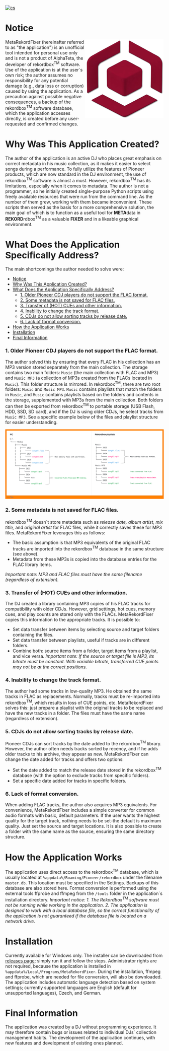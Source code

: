 [![cs](https://img.shields.io/badge/cs-C2143D?style=plastic&label=lang&logoColor=%23ffffff&labelColor=%23C2143D&color=%2311457E)](README.cs.md)

# Notice
<img alt="Files & playlist structure" src="media/MetaRekordFixer_logo_transparent.png" align="right" width="250">
MetaRekordFixer (hereinafter referred to as "the application") is an unofficial tool intended for personal use only and is not a product of AlphaTeta, the developer of rekordbox<sup>TM</sup> software. Use of the application is at the user`s own risk; the author assumes no responsibility for any potential damage (e.g., data loss or corruption) caused by using the application. As a precaution against possible negative consequences, a backup of the rekordbox<sup>TM</sup> software database, which the application accesses directly, is created before any user-requested and confirmed changes.

# Why Was This Application Created?

The author of the application is an active DJ who places great emphasis on correct metadata in his music collection, as it makes it easier to select songs during a performance. To fully utilize the features of Pioneer products, which are now standard in the DJ environment, the use of rekordbox<sup>TM</sup> software is almost a must. However, rekordbox<sup>TM</sup> has its limitations, especially when it comes to metadata. The author is not a programmer, so he initially created single-purpose Python scripts using freely available resources that were run from the command line. As the number of them grew, working with them became inconvenient. These scripts then served as the basis for a more comprehensive solution, the main goal of which is to function as a useful tool for **META**data in **REKORD**rdbox<sup>TM</sup> as a valuable **FIXER** and in a likeable graphical environment.

# What Does the Application Specifically Address?

The main shortcomings the author needed to solve were:

- [Notice](#notice)
- [Why Was This Application Created?](#why-was-this-application-created)
- [What Does the Application Specifically Address?](#what-does-the-application-specifically-address)
    - [1. Older Pioneer CDJ players do not support the FLAC format.](#1-older-pioneer-cdj-players-do-not-support-the-flac-format)
    - [2. Some metadata is not saved for FLAC files.](#2-some-metadata-is-not-saved-for-flac-files)
    - [3. Transfer of (HOT) CUEs and other information.](#3-transfer-of-hot-cues-and-other-information)
    - [4. Inability to change the track format.](#4-inability-to-change-the-track-format)
    - [5. CDJs do not allow sorting tracks by release date.](#5-cdjs-do-not-allow-sorting-tracks-by-release-date)
    - [6. Lack of format conversion.](#6-lack-of-format-conversion)
- [How the Application Works](#how-the-application-works)
- [Installation](#installation)
- [Final Information](#final-information)

### 1. Older Pioneer CDJ players do not support the FLAC format. ###

The author solved this by ensuring that every FLAC in his collection has an MP3 version stored separately from the main collection. The storage contains two main folders: `Music` (the main collection with FLAC and MP3) and `Music MP3` (a collection of MP3s created from the FLACs located in `Music`). This folder structure is mirrored. In rekordbox<sup>TM</sup>, there are two root folders: `Music` and `Music MP3`. `Music` contains playlists that match the folders in `Music`, and `Music` contains playlists based on the folders and contents in the storage, supplemented with MP3s from the main collection. Both folders can then be exported from rekordbox<sup>TM</sup> to portable storage (USB Flash, HDD, SSD, SD card), and if the DJ is using older CDJs, he select tracks from `Music MP3`. See a specific example below of the files and playlist structure for easier understanding.


<img alt="Files & playlist structure" src="media/files_and_playlists_structure.png">

### 2. Some metadata is not saved for FLAC files. ###

rekordbox<sup>TM</sup> doesn`t store metadata such as *release date, album artist, mix title,* and *original artist* for FLAC files, while it correctly saves these for MP3 files. MetaRekordFixer leverages this as follows:

- The basic assumption is that MP3 equivalents of the original FLAC tracks are imported into the rekordbox<sup>TM</sup> database in the same structure (see above).
- Metadata from these MP3s is copied into the database entries for the FLAC library items.

*Important note: MP3 and FLAC files must have the same filename (regardless of extension).*
  
### 3. Transfer of (HOT) CUEs and other information. ###

The DJ created a library containing MP3 copies of his FLAC tracks for compatibility with older CDJs. However, grid settings, hot cues, memory cues, and play counts are stored only with the FLACs. MetaRekordFixer copies this information to the appropriate tracks. It is possible to:

- Set data transfer between items by selecting source and target folders containing the files.
- Set data transfer between playlists, useful if tracks are in different folders.
- Combine both: source items from a folder, target items from a playlist, and vice versa.
*Important note: If the source or target file is MP3, its bitrate must be constant. With variable bitrate, transferred CUE points may not be at the correct positions.*

### 4. Inability to change the track format. ###

The author had some tracks in low-quality MP3. He obtained the same tracks in FLAC as replacements. Normally, tracks must be re-imported into rekordbox<sup>TM</sup>, which results in loss of CUE points, etc. MetaRekordFixer solves this: just prepare a playlist with the original tracks to be replaced and have the new tracks in a folder. The files must have the same name (regardless of extension).

### 5. CDJs do not allow sorting tracks by release date. ###

Pioneer CDJs can sort tracks by the date added to the rekordbox<sup>TM</sup> library. However, the author often needs tracks sorted by recency, and if he adds older tracks to his archive, they appear as new. MetaRekordFixer can change the date added for tracks and offers two options:

- Set the date added to match the release date stored in the rekordbox<sup>TM</sup> database (with the option to exclude tracks from specific folders).
- Set a specific date added for tracks in specific folders.

### 6. Lack of format conversion. ###

When adding FLAC tracks, the author also acquires MP3 equivalents. For convenience, MetaRekordFixer includes a simple converter for common audio formats with basic, default parameters. If the user wants the highest quality for the target track, nothing needs to be set-the default is maximum quality. Just set the source and target locations. It is also possible to create a folder with the same name as the source, ensuring the same directory structure.

# How the Application Works

The application uses direct access to the rekordbox<sup>TM</sup> database, which is usually located at `%appdata%/Roaming/Pioneer/rekordbox` under the filename `master.db`. This location must be specified in the Settings. Backups of this database are also stored here. Format conversion is performed using the external tools ffprobe and ffmpeg from the `/tools` folder in the application`s installation directory.
*Important notice:*
                    *1. The Rekordbox<sup>TM</sup> software must not be running while working in the application.*
                    *2. The application is designed to work with a local database file, so the correct functionality of the application is not guaranteed if the database file is located on a network drive.*

# Installation

Currently available for Windows only. The installer can be downloaded from [releases page](../../releases/latest); simply run it and follow the steps. Administrator rights are not required, because the application is installed in `%appdata%/Local/Programs/MetaRekordFixer`. During the installation, ffmpeg and ffprobe, which are needed for file conversion, will also be downloaded. The application includes automatic language detection based on system settings; currently supported languages are English (default for unsupported languages), Czech, and German.

# Final Information

The application was created by a DJ without programming experience. It may therefore contain bugs or issues related to individual DJs` collection management habits. The development of the application continues, with new features and development of existing ones planned.
